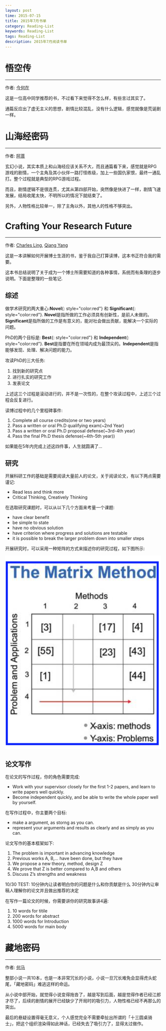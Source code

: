 ```yaml
---
layout: post
time: 2015-07-15
title: 2015年7月书单
category: Reading-List
keywords: Reading-List
tags: Reading-List
description: 2015年7月阅读书单
---
```


# 悟空传

---------------------------

作者: [今何在][]

这是一位高中同学推荐的书，不过看下来觉得不怎么样，有些言过其实了。

通篇反应出了虚无主义的思想，剧情比较混乱，没有什么逻辑，感觉就像是荒诞剧一样。

# 山海经密码

---------------------------

作者: [阿菩][]

玄幻小说，其实本质上和山海经应该关系不大，而且通篇看下来，感觉就是RPG游戏的剧情，一个主角及其小伙伴一路打怪练级，加上一些国仇家恨，最终一通乱打。整个过程就是典型的RPG游戏过程。

而且，剧情逻辑不是很连贯，尤其从第四部开始，突然像是快进了一样，剧情飞速发展，结局收尾太快，不明所以的情况下就结束了。

另外，人物性格比较单一，除了主角以外，其他人的性格不够突出。


# Crafting Your Research Future

---------------------------

作者: [Charles Ling][], [Qiang Yang][]

这是一本讲解如何开展博士生涯的书，鉴于我自己打算读博，这本书正符合我的需要。

这本书总结说明了关于成为一个博士所需要知道的各种事情，系统而有条理的逐步说明。下面是整理的一些笔记.

## 综述

做学术研究的两大重心:**Novel**{: style="color:red"} 和 **Significant**{: style="color:red"}. **Novel**是指所做的工作必须具有创新性，是前人未做的。**Significant**是指所做的工作是有意义的，能对社会做出贡献，能解决一个实际的问题。

PhD的两个目标是: **Best**{: style="color:red"} 和 **Independent**{: style="color:red"}. **Best**是指要在所在领域内成为最顶尖的。**Independent**是指能够发现、处理、解决问题的能力。

攻读PhD的三大任务:

1. 找到新的研究点
2. 进行扎实的研究工作
3. 发表论文

上述这三个过程是滚动进行的，并不是一次性的，在整个攻读过程中，上述三个过程会反复进行。

读博过程中的几个里程碑事件:

1. Complete all course credits(one or two years)
2. Pass a written or oral Ph.D qualifying exam(~2nd Year)
3. Pass a written or oral Ph.D proposal defense(~3rd-4th year)
4. Pass the final Ph.D thesis defense(~4th-5th year))

如果能在5年内完成上述这四件事，人生就圆满了...

## 研究

开展科研工作的基础是需要阅读大量前人的论文，关于阅读论文，有以下两点需要谨记:

- Read less and think more
- Critical Thinking, Creatively Thinking

在选取研究课题时，可以从以下几个方面来考量一个课题:

- have clear benefit
- be simple to state
- have no obvious solution
- have criterion where progress and solutions are testable
- it is possible to break the larger problem down into smaller steps

开展研究时，可以采用一种矩阵的方式来描述你的研究过程，如下图所示:

![](/assets/image/posts/2015-8-1-Reading-List-2015-July-0.png)


## 论文写作

在论文的写作过程，你的角色需要完成:

- Work with your supervisor closely for the first 1-2 papers, and learn to  write papers well quickly.
- Become independent quickly, and be able to write the whole paper well by yourself.

在写作过程中，你主要两个目标:

- make a argument, as storng as you can.
- represent your arguments and results as clearly and as simply as you can.

论文写作的基本框架如下:

1. The problem is important in advancing knowledge
2. Previous works A, B,… have been done, but they have
3. We propose a new theory, method, design Z
4. We prove that Z is better compared to A,B and others
5. Discuss Z’s strengths and weakness

10/30 TEST:
10分钟内让读者明白你的问题是什么和你贡献是什么
30分钟内让审稿人理解你的论文并且做出推荐的决定


在写作一篇论文的时候，你需要讲你的研究故事讲4遍:

1. 10 words for titile
2. 200 words for abstract
3. 1000 words for Introduction
4. 5000 words for main body


# 藏地密码

---------------------------

作者: [何马][]

整部小说一共10本，也是一本非常冗长的小说，小说一旦冗长难免会显得虎头蛇尾，「藏地密码」难逃这样的命运。

从小说中部开始，就觉得小说变得拖沓了，越是写到后面，越是觉得作者已经江郎才尽了，后续的剧情的展开已经缺少了开局时的吸引力，人物性格已经不再那么的突出。

最后的悬疑设置得毫无意义，个人感觉完全不需要牵扯出所谓的「十三圆桌骑士」，把这个组织渲染得如此神话，已经失去了吸引力了，显得太过做作。


[阿菩]: http://baike.baidu.com/view/4883273.htm
[今何在]: http://baike.baidu.com/view/191381.htm
[Charles Ling]: http://cling.csd.uwo.ca/
[Qiang Yang]: http://www.cse.ust.hk/~qyang/
[何马]: http://baike.baidu.com/subview/1776813/10744461.htm
